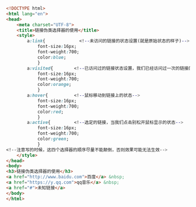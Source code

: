 
<BlogInfo id="253" title="9.链接伪类选择器的使用" author="白日梦想猿" pv=0 read_times=0 pre_cost_time=0分46秒 category="css学习" tag_list="['css学习']" create_time="2020.07.17 13:23:15" update_time="2020.07.17 13:37:59" />

```html
<!DOCTYPE html>
<html lang="en">
<head>
    <meta charset="UTF-8">
    <title>链接伪类选择器的使用</title>
    <style>
        a:link{             <!--未访问的链接的状态设置(就是原始状态的样子)-->
            font-size:16px;
            font-weight:700;
            color:blue;
            }
        a:visited{        <!--已访问过的链接状态设置，我们已经访问过一次的链接的状态-->
            font-size:16px;
            font-weight:700;
            color:orange;
            }
        a:hover{          <!--鼠标移动到链接上的状态-->
            font-size:16px;
            font-weight:700;
            color:red;
            }
        a:active{         <!--选定的链接，当我们点击别松开鼠标显示的状态-->
            font-size:16px;
            font-weight:700;
            color:green;
            }
<!--注意写的时候，这四个选择器的顺序尽量不能颠倒，否则效果可能无法生效-->
    </style>
</head>
<body>
<h3>链接伪类选择器的使用</h3>
<a href="http://www.baidu.com">百度</a> &nbsp;
<a href="https://y.qq.com">qq音乐</a> &nbsp;
<a href="#">未知链接</a>
</body>
</html>
```
